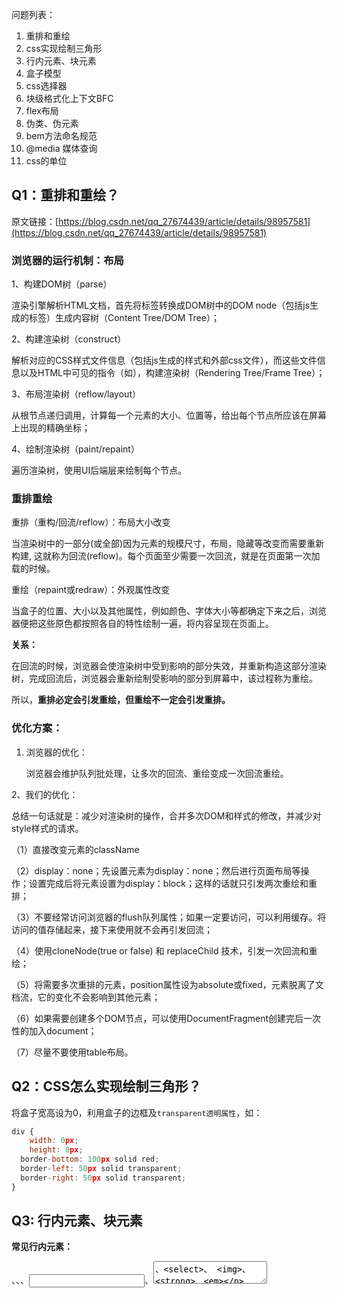 问题列表：

1. 重排和重绘
2. css实现绘制三角形
3. 行内元素、块元素
4. 盒子模型
5. css选择器
6. 块级格式化上下文BFC
7. flex布局
8. 伪类、伪元素
9. bem方法命名规范
10. @media 媒体查询
12. css的单位

## Q1：重排和重绘？

原文链接：[https://blog.csdn.net/qq_27674439/article/details/98957581](https://blog.csdn.net/qq_27674439/article/details/98957581)

### **浏览器的运行机制：布局**

1、构建DOM树（parse）

渲染引擎解析HTML文档，首先将标签转换成DOM树中的DOM node（包括js生成的标签）生成内容树（Content Tree/DOM Tree）；

2、构建渲染树（construct）

解析对应的CSS样式文件信息（包括js生成的样式和外部css文件），而这些文件信息以及HTML中可见的指令（如），构建渲染树（Rendering Tree/Frame Tree）；

3、布局渲染树（reflow/layout）

从根节点递归调用，计算每一个元素的大小、位置等，给出每个节点所应该在屏幕上出现的精确坐标；

4、绘制渲染树（paint/repaint）

遍历渲染树，使用UI后端层来绘制每个节点。

### **重排重绘**

重排（重构/回流/reflow）：布局大小改变

当渲染树中的一部分(或全部)因为元素的规模尺寸，布局，隐藏等改变而需要重新构建, 这就称为回流(reflow)。每个页面至少需要一次回流，就是在页面第一次加载的时候。

重绘（repaint或redraw）：外观属性改变

当盒子的位置、大小以及其他属性，例如颜色、字体大小等都确定下来之后，浏览器便把这些原色都按照各自的特性绘制一遍，将内容呈现在页面上。

**关系：**

在回流的时候，浏览器会使渲染树中受到影响的部分失效，并重新构造这部分渲染树，完成回流后，浏览器会重新绘制受影响的部分到屏幕中，该过程称为重绘。

所以，**重排必定会引发重绘，但重绘不一定会引发重排。**

### **优化方案：**

1. 浏览器的优化：

    浏览器会维护队列批处理，让多次的回流、重绘变成一次回流重绘。

2、我们的优化：

总结一句话就是：减少对渲染树的操作，合并多次DOM和样式的修改，并减少对style样式的请求。

（1）直接改变元素的className

（2）display：none；先设置元素为display：none；然后进行页面布局等操作；设置完成后将元素设置为display：block；这样的话就只引发两次重绘和重排；

（3）不要经常访问浏览器的flush队列属性；如果一定要访问，可以利用缓存。将访问的值存储起来，接下来使用就不会再引发回流；

（4）使用cloneNode(true or false) 和 replaceChild 技术，引发一次回流和重绘；

（5）将需要多次重排的元素，position属性设为absolute或fixed，元素脱离了文档流，它的变化不会影响到其他元素；

（6）如果需要创建多个DOM节点，可以使用DocumentFragment创建完后一次性的加入document；

（7）尽量不要使用table布局。

## Q2：CSS怎么实现绘制三角形？

将盒子宽高设为0，利用盒子的边框及`transparent透明属性`，如：

```jsx
div {
	width: 0px;
	height: 0px;
  border-bottom: 100px solid red;
  border-left: 50px solid transparent;
  border-right: 50px solid transparent;
}
```

## Q3:  行内元素、块元素

**常见行内元素：**

<span>、<a>、<label>、<input>、<textarea>、<select>、 <img>、 <strong>、<em>

**常见块元素：**

<div>、 <p>、<h1>、<form>、<ul> 、<li>

**默认的天生inline-block元素（拥有内在尺寸，可设置高宽，但不会自动换行），有哪些？**

答案：<input> 、<img> 、<button> 、<textarea>。

**特点：**

1. 行内元素和其他元素一行展示，不可设置宽高，内容撑开宽度。设置上下padding、margin无效，左右有效
2. 块元素独占一行，可设宽高和边距，没有设置宽度是，是父容器的100%。

**display可以修改元素属性，常用的`display`属性值有：**

1. `inline` 行内
2. `block` 块
3. `inline-block`  行内块
4. `none` 不展示，不占位

## Q4：盒子模型

盒模型的组成，由里向外 content,padding,border,margin.

1. 在标准的盒子模型中，width指content部分的宽度
2. 在IE盒子模型中，width表示**content+padding+border**这三个部分的宽度

**box-sizing的使用：**

box-sizing: content-box 是W3C盒子模型

box-sizing: border-box 是IE盒子模型

box-sizing的默认属性是content-box

## Q5：css选择器

1）标签选择器 p

2）ID 选择器 #id

3）类选择器 .class

4）通配符 *

5）派生选择器 以空格连接多个选择器，表示 ... 的后代，可以隔代

6）子元素选择器 以 > 连接多个选择器，表示 ... 的子元素，不能隔代

7）相邻选择器 以 + 连接多个选择器，表示紧跟在 ... 的兄弟元素

8）分组选择器 以逗号连接多个选择器，同时选中这些没有关联的选择器

9）属性选择器 以 [] 来根据元素的属性名和属性值来选中具有对应信息的元素，可以写多个 [] 来多属性匹配，也可以根据具体的属性值来匹配，还可以通过正则来进行更复杂的匹配；

[属性选择器详解](https://link.zhihu.com/?target=https%3A//www.w3school.com.cn/css/css_selector_attribute.asp)

10）伪类 以单冒号开头，可以找到不能用常规选择器获取到不存在 DOM 树中的信息，可以同时使用多个伪类

11）伪元素 以双冒号开头，可以像真正的元素那样去展现行为，但并不是真正的元素，只能同时使用一个伪元素。

[常用的伪类和伪元素](https://zhuanlan.zhihu.com/p/118174713)

### 1、简单选择器的使用

- 标签选择器（又名：元素选择器）  div{}
- 类选择器（Class selectors）.box1{}
- ID 选择器  #selectid {}
- 通用选择器（Universal selector）  * {}
- 组合器（Combinators）

    a,b  A（和/或）B的任意元素.

    a b  B是A的后代结点

    a>b b是a的直接子节点

    a+b ab是兄弟节点

### 2、权重

!important > 行内 1000 >内部>外部样式,  ID 100>class 10>元素 1

从左往右逐个等级比较，前一等级相等才往后比

1）内联样式

2）ID 选择器

3）类选择器、伪类、属性选择器

4）标签选择器、伪元素选择器

5）通配符、子元素选择器、相邻选择器、派生选择器、分组选择器

## Q6: 块级格式化上下文（BFC）

更多可见：

[什么是BFC？看这一篇就够了_Leon的博客-CSDN博客_bfc](https://blog.csdn.net/sinat_36422236/article/details/88763187)

[BFC是什么？BFC有什么用？看完全明白](https://www.cnblogs.com/qs-cnblogs/p/12349887.html)

### 什么是BFC？

> BFC全称是block formatting context，块级格式化上下文。其中FC 指的就是一个渲染区域，有一套既定的规则，比如定义子元素怎么定位，和其他元素的关系及相互作用。BFC它表示的是一个独立的块级布局环境，有一定的功能和特性，我们可以利用这些特性来完成一些布局或者解决一些样式问题。另外还会有IFC，行内格式化上下文，提到的相对少一些。

### **元素产生BFC的条件：根、浮动、overflow、display、position**

1、根元素（<html>）就是一个BFC区域

2、float属性不为none（脱离文档流）

3、overflow值非visible

4、display值为inline-block、table-cell、table-caption、flex、inline-flex

5、position值为absolute、fixed

### **BFC元素所具有的特性**

1、属于同一个BFC的两个相邻容器的上下margin会重叠（重点）

比如根元素下两个box外边距塌陷，那么可以给另一个容器再套一层，形成一个新的BFC

2、计算BFC高度时浮动元素也参于计算（重点）

用于清除浮动，给浮动元素的父元素添加overflow:hidden；这样父元素如果没有设置高度也不会让浮动元素超出父元素外了

3、BFC的区域不会与浮动容器发生重叠（重点）

应用于自适应两栏布局，给浮动元素的兄弟元素设置BFC，则这个元素就不会被遮挡。

4、BFC内的容器在垂直方向依次排列

5、元素的margin-left与其包含块的border-left相接触

6、BFC是独立容器，容器内部元素不会影响容器外部元素

**应用场景**

1、可以利用BFC解决两个相邻元素的上下margin重叠问题；

2、可以利用BFC解决高度塌陷问题、清除内部浮动；

3、可以利用BFC实现多栏布局（两栏、三栏、圣杯、双飞翼等）。

### IFC

> 在行内格式化上下文中，框(boxes)一个接一个地水平排列，起点是包含块的顶部。水平方向上的 margin，border 和 padding在框之间得到保留。框在垂直方向上可以以不同的方式对齐：它们的顶部或底部对齐，或根据其中文字的基线对齐。包含那些框的长方形区域，会形成一行，叫做行框。

## Q7： flex弹性布局

**基本概念**

一种新的响应式布局方案，用来为盒状模型提供最大的灵活性

任何一个容器都可以指定为Flex布局。

**容器属性**

1. **flex-direction  row | row-reverse | column | column-reverse;**

    决定主轴的方向（即项目的排列方向）

2. **flex-wrap nowrap | wrap | wrap-reverse（换行，第一行在下方）;**

    如果一条轴线排不下，如何换行。

3. **flex-flow**

    是flex-direction属性和flex-wrap属性的简写形式，默认值为row nowrap

4. **justify-content   flex-start | flex-end | center | space-between | space-around;**

    定义了项目在主轴上的对齐方式。

5. **align-items flex-start | flex-end | center | baseline | stretch;**

    定义项目在交叉轴上如何对齐。顶部对齐|底部|中间|文字基线|拉长上下对齐

6. **align-content flex-start | flex-end | center | space-between | space-around | stretch;**

    定义了多根轴线的对齐方式。如果项目只有一根轴线，该属性不起作用

**项目属性**

1. `order` 定义项目的排列顺序。数值越小，排列越靠前，默认为0
2. `flex-grow`项目的放大比例，默认为0，即如果存在剩余空间，也不放大
3. `flex-shrink` 定义了项目的缩小比例，默认为1，即如果空间不足，该项目将缩小
4. flex-basis 定义了在分配多余空间之前，项目占据的主轴空间（main size）。浏览器根据这个属性，计算主轴是否有多余空间。它的默认值为auto，即项目的本来大小。
5. flex flex-grow, flex-shrink 和 flex-basis的简写，默认值为0 1 auto。后两个属性可选
6. align-self允许单个项目有与其他项目不一样的对齐方式，可覆盖align-items属性。默认值为auto，表示继承父元素的align-items属性，如果没有父元素，则等同于stretch

## Q8： 伪类，伪元素

用法：[https://www.cnblogs.com/lomon6/p/10585885.html](https://www.cnblogs.com/lomon6/p/10585885.html)

### 伪类

> 伪类存在的意义是为了通过选择器找到那些不存在与DOM树中的信息以及不能被常规CSS选择器获取到的信息。

> 伪类由一个冒号:开头，冒号后面是伪类的名称和包含在圆括号中的可选参数。

CSS 伪类用于向某些选择器添加特殊的效果。匹配处于确定状态的一个或多个元素，比如被鼠标指针悬停的元素，或当前被选中或未选中的复选框，或元素是 DOM 树中一父节点的第一个子节点。

**常见的伪类：**

:link 将样式添加到未被访问过的链接

:visited  将样式添加到访问过的链接

:hover 鼠标悬停

:focus 被选中

:active 被激活，用鼠标点击时，元素增加特效

`:first-child第一个子元素`

`:nth-child()  子类`

```jsx
tr:nth-child(2n+1):nth-child(5n) {
// p匹配能够被5整除的奇数行
}
```

### 伪元素

> 伪元素在DOM树中创建了一些抽象元素，这些抽象元素是不存在于文档语言里的（可以理解为html源码）。比如：documen接口不提供访问元素内容的第一个字或者第一行的机制，而伪元素可以使开发者可以提取到这些信息。并且，一些伪元素可以使开发者获取到不存在于源文档中的内容（比如常见的::before,::after）。

> 伪元素的由两个冒号::开头，然后是伪元素的名称。

匹配处于相关的确定位置的一个或多个元素，例如每个段落的第一个字，或者某个元素之前生成的内容。

**常见的伪元素：**

::first-letter 向文本的第一个字母添加特殊样式

::first-line 向文本的第一行添加特殊样式

::before 在元素之前添加内容

::after 在元素之后添加内容

### 特性及其区别

1. 伪类本质上是为了弥补常规CSS选择器的不足，以便获取到更多信息；
2. 伪元素本质上是创建了一个有内容的虚拟容器；
3. CSS3中伪类和伪元素的语法不同；
4. 可以同时使用多个伪类，而只能同时使用一个伪元素；

## Q9： bem方法命名规范

BEM（Block: 块, Element: 元素, Modifier: 修饰符）是一种基于组件的Web开发方法，基本思想是将用户界面划分为独立的块。这样即使拿到的UI设计稿在复杂，也可以轻松快速地进行拆分，只需要按照特定格式的命名约定，使得前端代码更易于阅读理解，并且是可扩展的，便于团队协作后期维护。

1、所有单词一律小写

2、单词之间用 - 分隔，命名尽量不要超过三个单词，避免命名过长

3、元素名称（Element）通过 __ 与块名称（Block）分隔

4、修饰符名称（Modifier）通过 -- 与块（Block）或元素（Element）名称分隔

## Q10： @media**媒体查询**

Media Queries能在不同的条件下使用不同的样式，使页面在不同在终端设备下达到不同的渲染效果，@media 媒体类型and （媒体特性）{你的样式}

如：当屏幕小于或等于480px时,页面中的广告区块（.ads）都将被隐藏。

**@media screen and (max-width:480px)**

```jsx
@media screen and (max-width:480px){

.ads {

display:none;

}}
```

参考：[https://www.runoob.com/cssref/css3-pr-mediaquery.html](https://www.runoob.com/cssref/css3-pr-mediaquery.html)

## Q12：CSS单位

总共列了 17 个单位：

% 百分比、cm 里面、mm 毫米、px 像素（计算机屏幕上的一个点）、in 英寸、pt 磅rgb(x,x,x) 

1. rgb(x%,x%,x%) #rrggbb（十六进制）
2. em：1em 等于当前字体尺寸（继承父元素的字体尺寸）
3. rem：r 为 root，1rem 等于根元素字体尺寸（继承 html 的字体尺寸）
4. vh：1vh 等于可视窗口高度的 1/100
5. vw: 1vw 等于可视窗口宽度的 1/100
6. vmin：可视窗口宽高更小的值的 1/100
7. vmax：可视窗口宽高更大的值的 1/100
8. ex：当前字体的一个 x-height，一般为当前字体的一个 em 的一半，因为一个 'x' 字母一般为字体大小的一半
9. ch：设置 width:40ch 表示这个宽度可以容纳 40 个特定字体的字符

## Q13：rem 布局的优缺点

相对于 em 的好处是：

不会发生逐渐增大或者减小字体尺寸的情况，因为`始终继承根元素的字体尺寸；`

rem 单位不仅可应用于字体大小，还可以用于设定宽高等其他大小，使页面可以适配不同屏幕尺寸。

rem 一般只用于移动端。